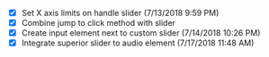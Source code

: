 - [X] Set X axis limits on handle slider (7/13/2018 9:59 PM)
- [X] Combine jump to click method with slider
- [X] Create input element next to custom slider (7/14/2018 10:26 PM)
- [X] Integrate superior slider to audio element (7/17/2018 11:48 AM)